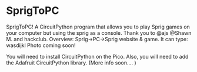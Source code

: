 # SprigToPC
SprigToPC! A CircuitPython program that allows you to play Sprig games on your computer but using the sprig as a console. Thank you to  @ajs   @Shawn M.  and hackclub. Overview: Sprig->PC->Sprig website &amp; game. It can type: wasdijkl Photo coming soon! 

You will need to install CircuitPython on the Pico.
Also, you will need to add the Adafruit CircuitPython library.
(More info soon.... )


